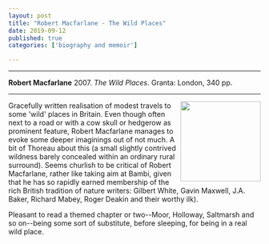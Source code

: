 ```yaml
---
layout: post
title: "Robert Macfarlane - The Wild Places"
date: 2019-09-12
published: true
categories: ['biography and memoir']

---
```



***
<b>Robert Macfarlane</b> 2007. _The Wild Places_. Granta: London, 340 pp.

***
<img align="right" width="160" src="https://coverart.oclc.org/ImageWebSvc/oclc/+-+865124177_140.jpg?SearchOrder=+-+OT,OS,TN,GO,FA" alt="">  

Gracefully written realisation of modest travels to some 'wild' places in Britain.  Even though often next to a road or with a cow skull or hedgerow as prominent feature, Robert Macfarlane manages to evoke some deeper imaginings out of not much.  A bit of Thoreau about this (a small slightly contrived wildness barely concealed within an ordinary rural surround). Seems churlish to be critical of Robert Macfarlane, rather like taking aim at Bambi, given that he has so rapidly earned membership of the rich British tradition of nature writers: Gilbert White, Gavin Maxwell, J.A. Baker, Richard Mabey, Roger Deakin and their worthy ilk).  

Pleasant to read a themed chapter or two--Moor, Holloway, Saltmarsh and so on--being some sort of substitute, before sleeping, for  being in a real wild place.     

